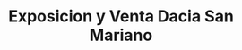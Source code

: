 ---
title: "Exposicion y Venta Dacia San Mariano"
url: /madrid/exposicion-y-venta-dacia-san-mariano/
shop: Autohaus
---